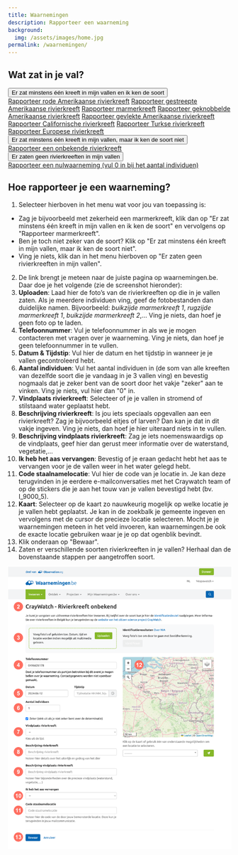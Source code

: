 ```yaml
---
title: Waarnemingen
description: Rapporteer een waarneming
background:
  img: /assets/images/home.jpg
permalink: /waarnemingen/
---
```


## Wat zat in je val?

<div class="accordion accordion-flush" id="steps">
  <div class="accordion-item">
    <div class="accordion-header" id="heading-step-1">
      <button class="accordion-button collapsed" type="button" data-bs-toggle="collapse" data-bs-target="#step-1" aria-expanded="true" aria-controlled="step-1">
        Er zat minstens één kreeft in mijn vallen en ik ken de soort
      </button>
    </div>
    <div id="step-1" class="accordion-collapse collapse" aria-labelledby="heading-step-1" data-bs-parent="#steps">
      <div class="accordion-body">
        <div class="list-group">
          <a class="list-group-item list-group-item-action" href="https://waarnemingen.be/events/craywatch-procambarus-clarkii/">Rapporteer rode Amerikaanse rivierkreeft</a>
          <a class="list-group-item list-group-item-action" href="https://waarnemingen.be/events/craywatch-procambarus-acutus/">Rapporteer gestreepte Amerikaanse rivierkreeft</a>
          <a class="list-group-item list-group-item-action" href="https://waarnemingen.be/events/craywatch-procambarus-virginalis/">Rapporteer marmerkreeft</a>
          <a class="list-group-item list-group-item-action" href="https://waarnemingen.be/events/craywatch-faxonius-virilis/">Rapporteer geknobbelde Amerikaanse rivierkreeft</a>
          <a class="list-group-item list-group-item-action" href="https://waarnemingen.be/events/craywatch-faxonius-limosus/">Rapporteer gevlekte Amerikaanse rivierkreeft</a>
          <a class="list-group-item list-group-item-action" href="https://waarnemingen.be/events/craywatch-pacifastacus-leniusculus/">Rapporteer Californische rivierkreeft</a>
          <a class="list-group-item list-group-item-action" href="https://waarnemingen.be/events/craywatch-pontastacus-leptodactylus/">Rapporteer Turkse rivierkreeft</a>
          <a class="list-group-item list-group-item-action" href="https://waarnemingen.be/events/craywatch-astacus-astacus/">Rapporteer Europese rivierkreeft</a>
        </div>
      </div>
    </div>
  </div>
  <div class="accordion-item">
    <div class="accordion-header" id="heading-step-2">
      <button class="accordion-button collapsed" type="button" data-bs-toggle="collapse" data-bs-target="#step-2" aria-expanded="true" aria-controlled="step-2">
        Er zat minstens één kreeft in mijn vallen, maar ik ken de soort niet
      </button>
    </div>
    <div id="step-2" class="accordion-collapse collapse" aria-labelledby="heading-step-2" data-bs-parent="#steps">
      <div class="accordion-body">
        <div class="list-group">
          <a class="list-group-item list-group-item-action" href="https://waarnemingen.be/events/craywatch-crayfish-indet/">Rapporteer een onbekende rivierkreeft</a>
        </div>
      </div>
    </div>
  </div>
  <div class="accordion-item">
    <div class="accordion-header" id="heading-step-3">
      <button class="accordion-button collapsed" type="button" data-bs-toggle="collapse" data-bs-target="#step-3" aria-expanded="true" aria-controlled="step-3">
        Er zaten geen rivierkreeften in mijn vallen
      </button>
    </div>
    <div id="step-3" class="accordion-collapse collapse" aria-labelledby="heading-step-3" data-bs-parent="#steps">
      <div class="accordion-body">
        <div class="list-group">
          <a class="list-group-item list-group-item-action" href="https://waarnemingen.be/events/craywatch-crayfish-indet/">Rapporteer een nulwaarneming (vul 0 in bij het aantal individuen)</a>
        </div>
      </div>
    </div>
  </div>
</div>

## Hoe rapporteer je een waarneming?

1. Selecteer hierboven in het menu wat voor jou van toepassing is:
  - Zag je bijvoorbeeld met zekerheid een marmerkreeft, klik dan op "Er zat minstens één kreeft in mijn vallen en ik ken de soort" en vervolgens op "Rapporteer marmerkreeft".
  - Ben je toch niet zeker van de soort? Klik op "Er zat minstens één kreeft in mijn vallen, maar ik ken de soort niet".
  - Ving je niets, klik dan in het menu hierboven op "Er zaten geen rivierkreeften in mijn vallen".
2. De link brengt je meteen naar de juiste pagina op waarnemingen.be. Daar doe je het volgende (zie de screenshot hieronder):
3. **Uploaden**: Laad hier de foto’s van de rivierkreeften op die in je vallen zaten. Als je meerdere individuen ving, geef de fotobestanden dan duidelijke namen. Bijvoorbeeld: _buikzijde marmerkreeft 1_, _rugzijde marmerkreeft 1_, _buikzijde marmerkreeft 2_,… Ving je niets, dan hoef je geen foto op te laden.
4. **Telefoonnummer**: Vul je telefoonnummer in als we je mogen contacteren met vragen over je waarneming. Ving je niets, dan hoef je geen telefoonnummer in te vullen.
5. **Datum & Tijdstip**: Vul hier de datum en het tijdstip in wanneer je je vallen gecontroleerd hebt.
6. **Aantal individuen**: Vul het aantal individuen in (de som van alle kreeften van dezelfde soort die je vandaag in je 3 vallen ving) en bevestig nogmaals dat je zeker bent van de soort door het vakje "zeker" aan te vinken. Ving je niets, vul hier dan "0" in.
7. **Vindplaats rivierkreeft**: Selecteer of je je vallen in stromend of stilstaand water geplaatst hebt.
8. **Beschrijving rivierkreeft**: Is jou iets speciaals opgevallen aan een rivierkreeft? Zag je bijvoorbeeld eitjes of larven? Dan kan je dat in dit vakje ingeven.	Ving je niets, dan hoef je hier uiteraard niets in te vullen.
9. **Beschrijving vindplaats rivierkreeft**: Zag je iets noemenswaardigs op de vindplaats, geef hier dan gerust meer informatie over de waterstand, vegetatie,…
10. **Ik heb het aas vervangen**: Bevestig of je eraan gedacht hebt het aas te vervangen voor je de vallen weer in het water gelegd hebt.
11. **Code staalnamelocatie**: Vul hier de code van je locatie in. Je kan deze terugvinden in je eerdere e-mailconversaties met het Craywatch team of op de stickers die je aan het touw van je vallen bevestigd hebt (bv. I_9000_5).
12. **Kaart**: Selecteer op de kaart zo nauwkeurig mogelijk op welke locatie je je vallen hebt geplaatst. Je kan in de zoekbalk je gemeente ingeven en vervolgens met de cursor de precieze locatie selecteren. Mocht je je waarnemingen meteen in het veld invoeren, kan waarnemingen.be ook de exacte locatie gebruiken waar je je op dat ogenblik bevindt.
13. Klik onderaan op "Bewaar".
14. Zaten er verschillende soorten rivierkreeften in je vallen? Herhaal dan de bovenstaande stappen per aangetroffen soort.

![Waarnemingen](/assets/images/waarnemingen_screenshot.png)
